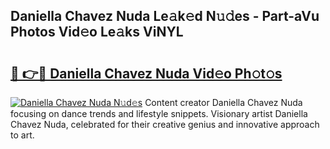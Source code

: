 ## Daniella Chavez Nuda Le𝚊k𝚎d N𝚞𝚍es - Part-aVu Photos Vid𝚎o Le𝚊ks ViNYL

# <h2><a href="http://fbcm2pr.evod.top/?m=Daniella+Chavez+Nuda">🔗 👉🔴 Daniella Chavez Nuda Vid𝚎o Ph𝚘t𝚘s</a></h2>

[![Daniella Chavez Nuda N𝚞d𝚎s](https://i.imgur.com/8V9OHl7.gif)](http://fbcm2pr.evod.top/?m=Daniella+Chavez+Nuda)
Content creator Daniella Chavez Nuda focusing on dance trends and lifestyle snippets. Visionary artist Daniella Chavez Nuda, celebrated for their creative genius and innovative approach to art. 
